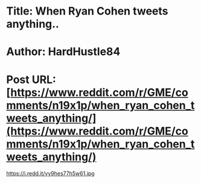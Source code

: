 # Title: When Ryan Cohen tweets anything..
# Author: HardHustle84
# Post URL: [https://www.reddit.com/r/GME/comments/n19x1p/when_ryan_cohen_tweets_anything/](https://www.reddit.com/r/GME/comments/n19x1p/when_ryan_cohen_tweets_anything/)


https://i.redd.it/vy9hes77h5w61.jpg